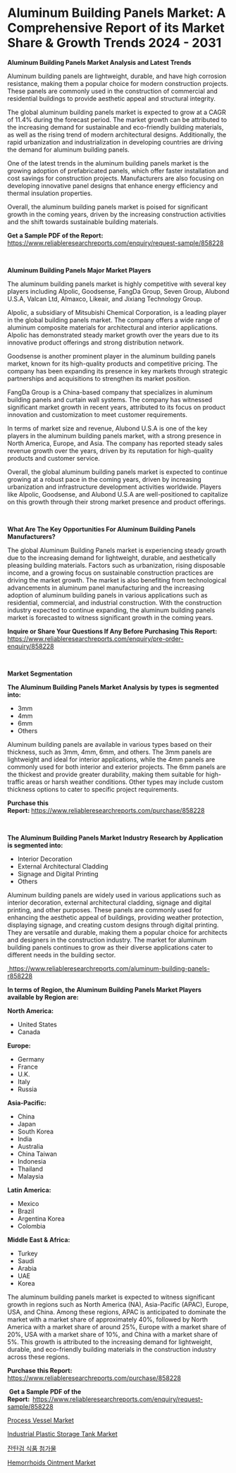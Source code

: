 <p><h1>Aluminum Building Panels Market: A Comprehensive Report of its Market Share & Growth Trends 2024 - 2031</h1></p><p><strong>Aluminum Building Panels Market Analysis and Latest Trends</strong></p>
<p><p>Aluminum building panels are lightweight, durable, and have high corrosion resistance, making them a popular choice for modern construction projects. These panels are commonly used in the construction of commercial and residential buildings to provide aesthetic appeal and structural integrity.</p><p>The global aluminum building panels market is expected to grow at a CAGR of 11.4% during the forecast period. The market growth can be attributed to the increasing demand for sustainable and eco-friendly building materials, as well as the rising trend of modern architectural designs. Additionally, the rapid urbanization and industrialization in developing countries are driving the demand for aluminum building panels.</p><p>One of the latest trends in the aluminum building panels market is the growing adoption of prefabricated panels, which offer faster installation and cost savings for construction projects. Manufacturers are also focusing on developing innovative panel designs that enhance energy efficiency and thermal insulation properties.</p><p>Overall, the aluminum building panels market is poised for significant growth in the coming years, driven by the increasing construction activities and the shift towards sustainable building materials.</p></p>
<p><strong>Get a Sample PDF of the Report:&nbsp;</strong> <a href="https://www.reliableresearchreports.com/enquiry/request-sample/858228">https://www.reliableresearchreports.com/enquiry/request-sample/858228</a></p>
<p>&nbsp;</p>
<p><strong>Aluminum Building Panels Major Market Players</strong></p>
<p><p>The aluminum building panels market is highly competitive with several key players including Alpolic, Goodsense, FangDa Group, Seven Group, Alubond U.S.A, Valcan Ltd, Almaxco, Likeair, and Jixiang Technology Group. </p><p>Alpolic, a subsidiary of Mitsubishi Chemical Corporation, is a leading player in the global building panels market. The company offers a wide range of aluminum composite materials for architectural and interior applications. Alpolic has demonstrated steady market growth over the years due to its innovative product offerings and strong distribution network.</p><p>Goodsense is another prominent player in the aluminum building panels market, known for its high-quality products and competitive pricing. The company has been expanding its presence in key markets through strategic partnerships and acquisitions to strengthen its market position.</p><p>FangDa Group is a China-based company that specializes in aluminum building panels and curtain wall systems. The company has witnessed significant market growth in recent years, attributed to its focus on product innovation and customization to meet customer requirements.</p><p>In terms of market size and revenue, Alubond U.S.A is one of the key players in the aluminum building panels market, with a strong presence in North America, Europe, and Asia. The company has reported steady sales revenue growth over the years, driven by its reputation for high-quality products and customer service.</p><p>Overall, the global aluminum building panels market is expected to continue growing at a robust pace in the coming years, driven by increasing urbanization and infrastructure development activities worldwide. Players like Alpolic, Goodsense, and Alubond U.S.A are well-positioned to capitalize on this growth through their strong market presence and product offerings.</p></p>
<p>&nbsp;</p>
<p><strong>What Are The Key Opportunities For Aluminum Building Panels Manufacturers?</strong></p>
<p><p>The global Aluminum Building Panels market is experiencing steady growth due to the increasing demand for lightweight, durable, and aesthetically pleasing building materials. Factors such as urbanization, rising disposable income, and a growing focus on sustainable construction practices are driving the market growth. The market is also benefiting from technological advancements in aluminum panel manufacturing and the increasing adoption of aluminum building panels in various applications such as residential, commercial, and industrial construction. With the construction industry expected to continue expanding, the aluminum building panels market is forecasted to witness significant growth in the coming years.</p></p>
<p><strong>Inquire or Share Your Questions If Any Before Purchasing This Report:</strong> <a href="https://www.reliableresearchreports.com/enquiry/pre-order-enquiry/858228">https://www.reliableresearchreports.com/enquiry/pre-order-enquiry/858228</a></p>
<p>&nbsp;</p>
<p><strong>Market Segmentation</strong></p>
<p><strong>The Aluminum Building Panels Market Analysis by types is segmented into:</strong></p>
<p><ul><li>3mm</li><li>4mm</li><li>6mm</li><li>Others</li></ul></p>
<p><p>Aluminum building panels are available in various types based on their thickness, such as 3mm, 4mm, 6mm, and others. The 3mm panels are lightweight and ideal for interior applications, while the 4mm panels are commonly used for both interior and exterior projects. The 6mm panels are the thickest and provide greater durability, making them suitable for high-traffic areas or harsh weather conditions. Other types may include custom thickness options to cater to specific project requirements.</p></p>
<p><strong>Purchase this Report:&nbsp;</strong><a href="https://www.reliableresearchreports.com/purchase/858228">https://www.reliableresearchreports.com/purchase/858228</a></p>
<p>&nbsp;</p>
<p><strong>The Aluminum Building Panels Market Industry Research by Application is segmented into:</strong></p>
<p><ul><li>Interior Decoration</li><li>External Architectural Cladding</li><li>Signage and Digital Printing</li><li>Others</li></ul></p>
<p><p>Aluminum building panels are widely used in various applications such as interior decoration, external architectural cladding, signage and digital printing, and other purposes. These panels are commonly used for enhancing the aesthetic appeal of buildings, providing weather protection, displaying signage, and creating custom designs through digital printing. They are versatile and durable, making them a popular choice for architects and designers in the construction industry. The market for aluminum building panels continues to grow as their diverse applications cater to different needs in the building sector.</p></p>
<p><a href="https://www.reliableresearchreports.com/aluminum-building-panels-r858228">&nbsp;https://www.reliableresearchreports.com/aluminum-building-panels-r858228</a></p>
<p><strong>In terms of Region, the Aluminum Building Panels Market Players available by Region are:</strong></p>
<p>
    <p> <strong> North America: </strong>
        <ul>
            <li>United States</li>
            <li>Canada</li>
        </ul>
        </p> 
    <p> <strong> Europe: </strong>
        <ul>
            <li>Germany</li>
            <li>France</li>
            <li>U.K.</li>
            <li>Italy</li>
            <li>Russia</li>
        </ul>
        </p> 
    <p> <strong> Asia-Pacific: </strong>
        <ul>
            <li>China</li>
            <li>Japan</li>
            <li>South Korea</li>
            <li>India</li>
            <li>Australia</li>
            <li>China Taiwan</li>
            <li>Indonesia</li>
            <li>Thailand</li>
            <li>Malaysia</li>
        </ul>
        </p> 
    <p> <strong> Latin America: </strong>
        <ul>
            <li>Mexico</li>
            <li>Brazil</li>
            <li>Argentina Korea</li>
            <li>Colombia</li>
        </ul>
        </p> 
    <p> <strong> Middle East & Africa: </strong>
        <ul>
            <li>Turkey</li>
            <li>Saudi</li>
            <li>Arabia</li>
            <li>UAE</li>
            <li>Korea</li>
        </ul>
    </p>
    </p>
<p><p>The aluminum building panels market is expected to witness significant growth in regions such as North America (NA), Asia-Pacific (APAC), Europe, USA, and China. Among these regions, APAC is anticipated to dominate the market with a market share of approximately 40%, followed by North America with a market share of around 25%, Europe with a market share of 20%, USA with a market share of 10%, and China with a market share of 5%. This growth is attributed to the increasing demand for lightweight, durable, and eco-friendly building materials in the construction industry across these regions.</p></p>
<p><strong>Purchase this Report: </strong><a href="https://www.reliableresearchreports.com/purchase/858228">https://www.reliableresearchreports.com/purchase/858228</a></p>
<p>&nbsp;<strong>Get a Sample PDF of the Report:&nbsp;&nbsp;</strong><a href="https://www.reliableresearchreports.com/enquiry/request-sample/858228">https://www.reliableresearchreports.com/enquiry/request-sample/858228</a></p>
<p><strong></strong></p>
<p><p><a href="https://github.com/cathyMaggio37/Market-Research-Report-List-1/blob/main/process-vessel-market.md">Process Vessel Market</a></p><p><a href="https://issuu.com/reportprime-2/docs/industrial-plastic-storage-tank-market-size-2030.p">Industrial Plastic Storage Tank Market</a></p><p><a href="https://github.com/fernandotryO5lson96765/Market-Research-Report-List-2/blob/main/38162295025.md">잔탄검 식품 첨가물</a></p><p><a href="https://github.com/KaliWatsica/Market-Research-Report-List-1/blob/main/hemorrhoids-ointment-market.md">Hemorrhoids Ointment Market</a></p></p>